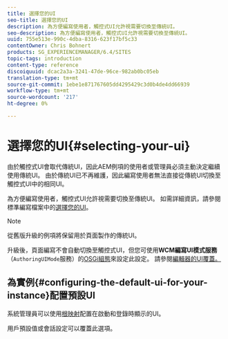 ```yaml
---
title: 選擇您的UI
seo-title: 選擇您的UI
description: 為方便編寫使用者，觸控式UI允許視需要切換至傳統UI。
seo-description: 為方便編寫使用者，觸控式UI允許視需要切換至傳統UI。
uuid: 755e513e-990c-4dba-8316-623f17bf5c33
contentOwner: Chris Bohnert
products: SG_EXPERIENCEMANAGER/6.4/SITES
topic-tags: introduction
content-type: reference
discoiquuid: dcac2a3a-3241-47de-96ce-982ab0bc05eb
translation-type: tm+mt
source-git-commit: 1ebe1e871767605dd4295429c3d0b4de4dd66939
workflow-type: tm+mt
source-wordcount: '217'
ht-degree: 0%

---
```



# 選擇您的UI{#selecting-your-ui}

由於觸控式UI會取代傳統UI，因此AEM例項的使用者或管理員必須主動決定繼續使用傳統UI。 由於傳統UI已不再維護，因此編寫使用者無法直接從傳統UI切換至觸控式UI中的相同UI。

為方便編寫使用者，觸控式UI允許視需要切換至傳統UI。 如需詳細資訊，請參閱標準編寫檔案中的[選擇您的UI](/help/sites-authoring/select-ui.md)。

>[!NOTE]
>
>從舊版升級的例項將保留用於頁面製作的傳統UI。
>
>升級後，頁面編寫不會自動切換至觸控式UI，但您可使用&#x200B;**WCM編寫UI模式服務**（`AuthoringUIMode`服務）的[OSGi組態](/help/sites-deploying/configuring-osgi.md)來設定此設定。 請參閱[編輯器的UI覆蓋。](#uioverridesfortheeditor)

## 為實例{#configuring-the-default-ui-for-your-instance}配置預設UI

系統管理員可以使用[根映射](/help/sites-deploying/osgi-configuration-settings.md#daycqrootmapping)配置在啟動和登錄時顯示的UI。

用戶預設值或會話設定可以覆蓋此選項。

